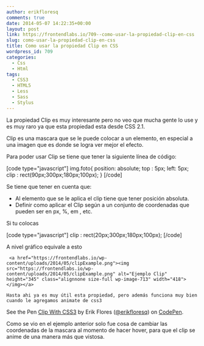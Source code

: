 ```yaml
---
author: erikfloresq
comments: true
date: 2014-05-07 14:22:35+00:00
layout: post
link: https://frontendlabs.io/709--como-usar-la-propiedad-clip-en-css
slug: como-usar-la-propiedad-clip-en-css
title: Como usar la propiedad Clip en CSS
wordpress_id: 709
categories:
  - Css
  - Html
tags:
  - CSS3
  - HTML5
  - Less
  - Sass
  - Stylus
---
```


La propiedad Clip es muy interesante pero no veo que mucha gente lo use y es muy raro ya que esta propiedad esta desde CSS 2.1.

Clip es una mascara que se le puede colocar a un elemento, en especial a una imagen que es donde se logra ver mejor el efecto.

Para poder usar Clip se tiene que tener la siguiente línea de código:

[code type="javascript"]
img.foto{
position: absolute;
top : 5px;
left: 5px;
clip : rect(90px;300px;180px;100px);
}
[/code]

Se tiene que tener en cuenta que:

- Al elemento que se le aplica el clip tiene que tener posición absoluta.
- Definir como aplicar el Clip según a un conjunto de coordenadas que pueden ser en px, %, em , etc.

Si tu colocas

[code type="javascript"]
clip : rect(20px;300px;180px;100px);
[/code]

A nivel gráfico equivale a esto

     <a href="https://frontendlabs.io/wp-content/uploads/2014/05/clipExample.png"><img src="https://frontendlabs.io/wp-content/uploads/2014/05/clipExample.png" alt="Ejemplo Clip" height="345" class="alignnone size-full wp-image-713" width="418"></img></a>

    Hasta ahi ya es muy útil esta propiedad, pero además funciona muy bien cuando le agregamos animate de css3

See the Pen [Clip With CSS3](http://codepen.io/erikfloresq/pen/DIjga/) by Erik Flores ([@erikfloresq](http://codepen.io/erikfloresq)) on [CodePen](http://codepen.io).

Como se vio en el ejemplo anterior solo fue cosa de cambiar las coordenadas de la mascara al momento de hacer hover, para que el clip se anime de una manera más que vistosa.
